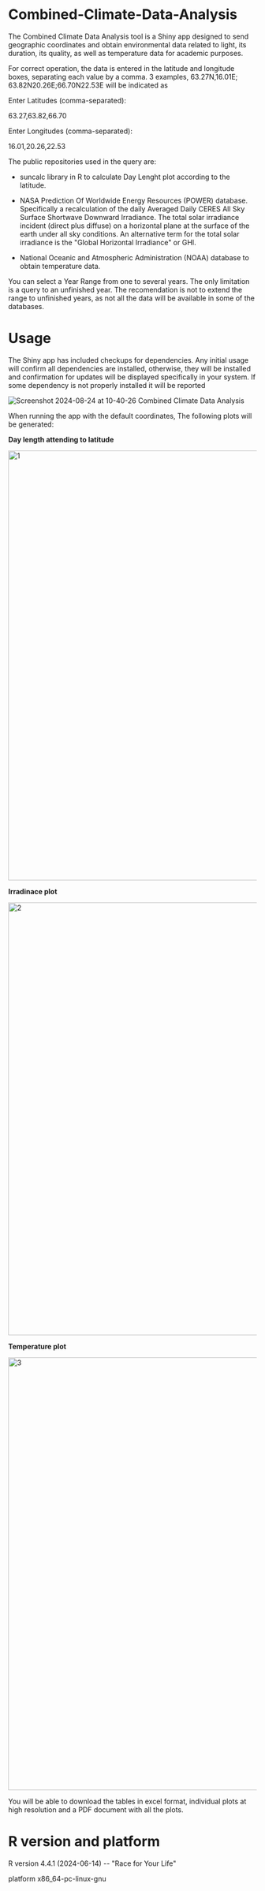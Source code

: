 # Combined-Climate-Data-Analysis

The Combined Climate Data Analysis tool is a Shiny app designed to send geographic coordinates and obtain environmental data related to light, its duration, its quality, as well as temperature data for academic purposes.

For correct operation, the data is entered in the latitude and longitude boxes, separating each value by a comma. 3 examples, 63.27N,16.01E; 63.82N20.26E;66.70N22.53E will be indicated as

Enter Latitudes (comma-separated):

63.27,63.82,66.70

Enter Longitudes (comma-separated):

16.01,20.26,22.53

The public repositories used in the query are:

* suncalc library in R to calculate Day Lenght plot according to the latitude.

* NASA Prediction Of Worldwide Energy Resources (POWER) database. Specifically a recalculation of the daily Averaged Daily CERES All Sky Surface Shortwave Downward Irradiance. The total solar irradiance incident (direct plus diffuse) on a horizontal plane at the surface of the earth under all sky conditions. An alternative term for the total solar irradiance is the "Global Horizontal Irradiance" or GHI.

* National Oceanic and Atmospheric Administration (NOAA) database to obtain temperature data.

You can select a Year Range from one to several years. The only limitation is a query to an unfinished year. The recomendation is not to extend the range to unfinished years, as not all the data will be available in some of the databases.


# Usage
The Shiny app has included checkups for dependencies. Any initial usage will confirm all dependencies are installed, otherwise, they will be installed and confirmation for updates will be displayed specifically in your system. If some dependency is not properly installed it will be reported

![Screenshot 2024-08-24 at 10-40-26 Combined Climate Data Analysis](https://github.com/user-attachments/assets/d507882c-3e9f-4c25-90bc-0e01a6eaf967)

When running the app with the default coordinates, The following plots will be generated:

<b>Day length attending to latitude</b>

<img width="872" alt="1" src="https://github.com/user-attachments/assets/b37a6b49-db8a-44db-a821-e4f90f60d96f">

<b>Irradinace plot</b>

<img width="878" alt="2" src="https://github.com/user-attachments/assets/c838eb94-d3b9-4ed8-af4e-a48df943097f">

<b>Temperature plot</b>

<img width="878" alt="3" src="https://github.com/user-attachments/assets/5b50eeb4-3ca6-4197-b8bf-d868898b408b">


You will be able to download the tables in excel format, individual plots at high resolution and a PDF document with all the plots.

# R version and platform

R version 4.4.1 (2024-06-14) -- "Race for Your Life"

platform       x86_64-pc-linux-gnu  
